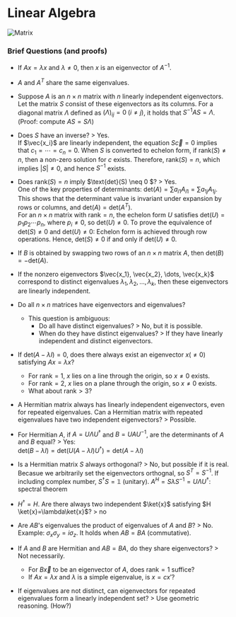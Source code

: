 # Linear Algebra

![Matrix](https://i.imgur.com/Tn046ii.png)


### Brief Questions (and proofs)

- If $Ax = \lambda x$ and $\lambda \neq 0$, then $x$ is an eigenvector of $A^{-1}$.
- $A$ and $A^T$ share the same eigenvalues.

- Suppose $A$ is an $n \times n$ matrix with $n$ linearly independent eigenvectors. Let the matrix $S$ consist of these eigenvectors as its columns. For a diagonal matrix $\Lambda$ defined as $(\Lambda)_{ij} = 0 \; (i \neq j)$, it holds that $S^{-1} A S = \Lambda$. (Proof: compute $AS = S\Lambda$)

- Does $S$ have an inverse? > Yes.  
  If $\vec{x_i}$ are linearly independent, the equation $S\vec{c} = 0$ implies that $c_1 = \cdots = c_n = 0$. When $S$ is converted to echelon form, if $\text{rank}(S) \neq n$, then a non-zero solution for $c$ exists. Therefore, $\text{rank}(S) = n$, which implies $|S| \neq 0$, and hence $S^{-1}$ exists.

- Does $\text{rank}(S) = n$ imply $\text{det}(S) \neq 0 $? > Yes.   
One of the key properties of determinants: $\text{det}(A) = \sum a_{i1}A_{i1} = \sum a_{1j}A_{1j}$. This shows that the determinant value is invariant under expansion by rows or columns, and $\text{det}(A) = \text{det}(A^T)$.  
  For an $n \times n$ matrix with $\text{rank} = n$, the echelon form $U$ satisfies $\text{det}(U) = p_1p_2 \cdots p_n$, where $p_i \neq 0$, so $\text{det}(U) \neq 0$. To prove the equivalence of $\text{det}(S) \neq 0$ and $\text{det}(U) \neq 0$:
  Echelon form is achieved through row operations. Hence, $\text{det}(S) \neq 0$ if and only if $\text{det}(U) \neq 0$.

- If $B$ is obtained by swapping two rows of an $n \times n$ matrix $A$, then $\text{det}(B) = -\text{det}(A)$.
- If the nonzero eigenvectors $\vec{x_1}, \vec{x_2}, \dots, \vec{x_k}$ correspond to distinct eigenvalues $\lambda_1, \lambda_2, \dots, \lambda_k$, then these eigenvectors are linearly independent.

- Do all $n \times n$ matrices have eigenvectors and eigenvalues?
  - This question is ambiguous:
    - Do all have distinct eigenvalues?  > No, but it is possible.
    - When do they have distinct eigenvalues? > If they have linearly independent and distinct eigenvectors.

- If $\text{det}(A - \lambda I) = 0$, does there always exist an eigenvector $x (\neq 0)$ satisfying $Ax = \lambda x$?
  - For $\text{rank} = 1$, $x$ lies on a line through the origin, so $x \neq 0$ exists.  
  - For $\text{rank} = 2$, $x$ lies on a plane through the origin, so $x \neq 0$ exists.  
  - What about $\text{rank} > 3$?  

- A Hermitian matrix always has linearly independent eigenvectors, even for repeated eigenvalues. Can a Hermitian matrix with repeated eigenvalues have two independent eigenvectors? > Possible.

- For Hermitian $A$, if $A = U \Lambda U^\dagger$ and $B = UAU^{-1}$, are the determinants of $A$ and $B$ equal? > Yes:  
$\text{det}(B - \lambda I) = \text{det}(U(A - \lambda I)U^\dagger) = \text{det}(A - \lambda I)$

- Is a Hermitian matrix $S$ always orthogonal? > No, but possible if it is real.  
Becasue we arbitrarily set the eigenvectors orthognal, so $S^T=S^{-1}$. If including complex number, $S^\dagger S=\mathbb{1}$ (unitary). $A^H=S\lambda S^{-1}=U\Lambda U^\dagger$: spectral theorem

- $H^\dagger =H$. Are there always two independent $\ket{x}$ satisfying $H \ket{x}=\lambda\ket{x}$? > no

- Are $AB$'s eigenvalues the product of eigenvalues of $A$ and $B$? > No.  
  Example: $\sigma_x \sigma_y = i\sigma_z$. It holds when $AB = BA$ (commutative).

- If $A$ and $B$ are Hermitian and $AB = BA$, do they share eigenvectors? > Not necessarily.
  - For $B\vec{x}$ to be an eigenvector of $A$, does $\text{rank} = 1$ suffice?  
  - If $Ax = \lambda x$ and $\lambda$ is a simple eigenvalue, is $x = cx'$?

- If eigenvalues are not distinct, can eigenvectors for repeated eigenvalues form a linearly independent set? > Use geometric reasoning. (How?)

